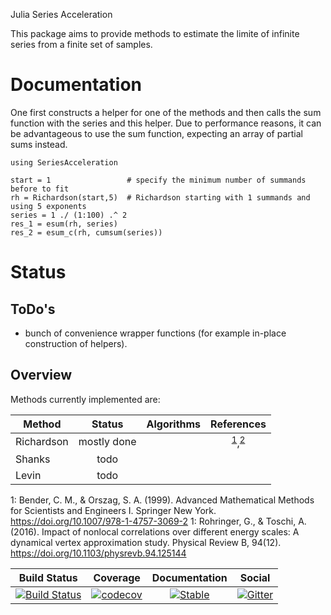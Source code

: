 Julia Series Acceleration

This package aims to provide methods to estimate the limite of infinite series from a finite
set of samples.

# Documentation

One first constructs a helper for one of the methods and then calls the sum function with
the series and this helper. Due to performance reasons, it can be advantageous to use the
sum function, expecting an array of partial sums instead.

```@repl
using SeriesAcceleration

start = 1                 # specify the minimum number of summands before to fit
rh = Richardson(start,5)  # Richardson starting with 1 summands and using 5 exponents
series = 1 ./ (1:100) .^ 2
res_1 = esum(rh, series)
res_2 = esum_c(rh, cumsum(series))
```


# Status

## ToDo's

 - bunch of convenience wrapper functions (for example in-place construction of helpers).

## Overview

Methods currently implemented are:

|       Method     |     Status      |    Algorithms   |    References   | 
| ---------------- |:---------------:|:---------------:|:---------------:|
|    Richardson    |   mostly done   |                 |   <sup>[1](#c1)</sup>,<sup>[2](#c2)</sup> |
|      Shanks      |       todo      |                 |                 |
|       Levin      |       todo      |                 |                 |

<a name="c1">1</a>: Bender, C. M., & Orszag, S. A. (1999). Advanced Mathematical Methods for Scientists and Engineers I. Springer New York. https://doi.org/10.1007/978-1-4757-3069-2
<a name="c2">1</a>: Rohringer, G., & Toschi, A. (2016). Impact of nonlocal correlations over different energy scales: A dynamical vertex approximation study. Physical Review B, 94(12). https://doi.org/10.1103/physrevb.94.125144 


|     Build Status    |      Coverage      |  Documentation |      Social    |
| ------------------- |:------------------:| :-------------:| :-------------:|
| [![Build Status](https://github.com/Atomtomate/SeriesAcceleration.jl/workflows/CI/badge.svg)](https://github.com/Atomtomate/SeriesAcceleration.jl/actions) |   [![codecov](https://codecov.io/gh/Atomtomate/SeriesAcceleration.jl/branch/master/graph/badge.svg?token=msJVfWnlJI)](https://codecov.io/gh/Atomtomate/SeriesAcceleration.jl) | [![Stable](https://img.shields.io/badge/docs-stable-blue.svg)](https://atomtomate.github.io/SeriesAcceleration.jl/stable/) |[![Gitter](https://badges.gitter.im/JuliansBastelecke/SeriesAcceleration.svg)](https://gitter.im/JuliansBastelecke/SeriesAcceleration?utm_source=badge&utm_medium=badge&utm_campaign=pr-badge) |
